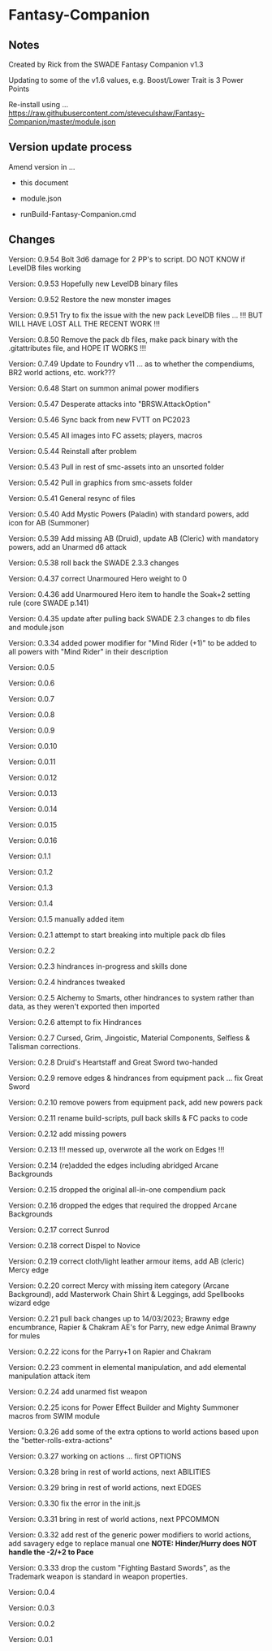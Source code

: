 # Fantasy-Companion

## Notes

Created by Rick from the SWADE Fantasy Companion v1.3

Updating to some of the v1.6 values, e.g. Boost/Lower Trait is 3 Power Points

Re-install using ... <https://raw.githubusercontent.com/steveculshaw/Fantasy-Companion/master/module.json>

## Version update process

Amend version in ...

* this document

* module.json

* runBuild-Fantasy-Companion.cmd

## Changes

Version: 0.9.54 Bolt 3d6 damage for 2 PP's to script. DO NOT KNOW if LevelDB files working

Version: 0.9.53 Hopefully new LevelDB binary files

Version: 0.9.52 Restore the new monster images

Version: 0.9.51 Try to fix the issue with the new pack LevelDB files ... !!! BUT WILL HAVE LOST ALL THE RECENT WORK !!!

Version: 0.8.50 Remove the pack db files, make pack binary with the .gitattributes file, and HOPE IT WORKS !!!

Version: 0.7.49 Update to Foundry v11 ... as to whether the compendiums, BR2 world actions, etc. work???

Version: 0.6.48 Start on summon animal power modifiers

Version: 0.5.47 Desperate attacks into "BRSW.AttackOption"

Version: 0.5.46 Sync back from new FVTT on PC2023

Version: 0.5.45 All images into FC assets; players, macros

Version: 0.5.44 Reinstall after problem

Version: 0.5.43 Pull in rest of smc-assets into an unsorted folder

Version: 0.5.42 Pull in graphics from smc-assets folder

Version: 0.5.41 General resync of files

Version: 0.5.40 Add Mystic Powers (Paladin) with standard powers, add icon for AB (Summoner)

Version: 0.5.39 Add missing AB (Druid), update AB (Cleric) with mandatory powers, add an Unarmed d6 attack

Version: 0.5.38 roll back the SWADE 2.3.3 changes

Version: 0.4.37 correct Unarmoured Hero weight to 0

Version: 0.4.36 add Unarmoured Hero item to handle the Soak+2 setting rule (core SWADE p.141)

Version: 0.4.35 update after pulling back SWADE 2.3 changes to db files and module.json

Version: 0.3.34 added power modifier for "Mind Rider (+1)" to be added to all powers with "Mind Rider" in their description

Version: 0.0.5  

Version: 0.0.6  

Version: 0.0.7  

Version: 0.0.8  

Version: 0.0.9  

Version: 0.0.10

Version: 0.0.11

Version: 0.0.12

Version: 0.0.13

Version: 0.0.14

Version: 0.0.15

Version: 0.0.16

Version: 0.1.1

Version: 0.1.2

Version: 0.1.3

Version: 0.1.4

Version: 0.1.5 manually added item

Version: 0.2.1 attempt to start breaking into multiple pack db files

Version: 0.2.2

Version: 0.2.3 hindrances in-progress and skills done

Version: 0.2.4 hindrances tweaked

Version: 0.2.5 Alchemy to Smarts, other hindrances to system rather than data, as they weren't exported then imported

Version: 0.2.6 attempt to fix Hindrances

Version: 0.2.7 Cursed, Grim, Jingoistic, Material Components, Selfless & Talisman corrections.

Version: 0.2.8 Druid's Heartstaff and Great Sword two-handed

Version: 0.2.9 remove edges & hindrances from equipment pack ... fix Great Sword

Version: 0.2.10 remove powers from equipment pack, add new powers pack

Version: 0.2.11 rename build-scripts, pull back skills & FC packs to code

Version: 0.2.12 add missing powers

Version: 0.2.13 !!! messed up, overwrote all the work on Edges !!!

Version: 0.2.14 (re)added the edges including abridged Arcane Backgrounds

Version: 0.2.15 dropped the original all-in-one compendium pack

Version: 0.2.16 dropped the edges that required the dropped Arcane Backgrounds

Version: 0.2.17 correct Sunrod

Version: 0.2.18 correct Dispel to Novice

Version: 0.2.19 correct cloth/light leather armour items, add AB (cleric) Mercy edge

Version: 0.2.20 correct Mercy with missing item category (Arcane Background), add Masterwork Chain Shirt & Leggings, add Spellbooks wizard edge

Version: 0.2.21 pull back changes up to 14/03/2023; Brawny edge encumbrance, Rapier & Chakram AE's for Parry, new edge Animal Brawny for mules

Version: 0.2.22 icons for the Parry+1 on Rapier and Chakram

Version: 0.2.23 comment in elemental manipulation, and add elemental manipulation attack item

Version: 0.2.24 add unarmed fist weapon

Version: 0.2.25 icons for Power Effect Builder and Mighty Summoner macros from SWIM module

Version: 0.3.26 add some of the extra options to world actions based upon the "better-rolls-extra-actions"

Version: 0.3.27 working on actions ... first OPTIONS

Version: 0.3.28 bring in rest of world actions, next ABILITIES

Version: 0.3.29 bring in rest of world actions, next EDGES

Version: 0.3.30 fix the error in the init.js

Version: 0.3.31 bring in rest of world actions, next PPCOMMON

Version: 0.3.32 add rest of the generic power modifiers to world actions, add savagery edge to replace manual one
    **NOTE: Hinder/Hurry does NOT handle the -2/+2 to Pace**

Version: 0.3.33 drop the custom "Fighting Bastard Swords", as the Trademark weapon is standard in weapon properties.

Version: 0.0.4

Version: 0.0.3

Version: 0.0.2  

Version: 0.0.1  
